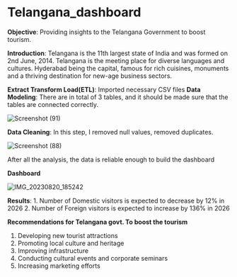 # **Telangana_dashboard**

**Objective**: Providing insights to the Telangana Government to boost tourism.

**Introduction**: 
 Telangana is the 11th largest state of India and was formed on 2nd June, 2014. Telangana is the meeting place for diverse languages and cultures. Hyderabad being the capital, famous for rich cuisines,  monuments and a thriving destination for new-age business sectors. 


**Extract Transform Load(ETL)**: Imported necessary CSV files
**Data Modeling**: There are in total of 3 tables, and it should be made sure that the tables are connected correctly.

![Screenshot (91)](https://github.com/Anish127/Telangana_dashboard/assets/77845356/78e8f249-24c8-493d-929a-2c0b42e9510b)



**Data Cleaning**: In this step, I removed null values, removed duplicates.

![Screenshot (88)](https://github.com/Anish127/Telangana_dashboard/assets/77845356/f5476ff7-ff10-4a4d-9a71-b04ff618fce4)

After all the analysis, the data is reliable enough to build the dashboard


**Dashboard**

![IMG_20230820_185242](https://github.com/Anish127/Telangana_dashboard/assets/77845356/ed82f227-c663-482d-adcb-85a209441ecc)

**Results**: 1. Number of Domestic visitors is expected to decrease by 12% in 2026
             2. Number of Foreign visitors is expected to increase by 136%  in 2026
 
 
  **Recommendations for Telangana govt. To boost the tourism**
 
  1. Developing new tourist attractions
  2. Promoting local culture and heritage
  3. Improving infrastructure
  4. Conducting cultural events and corporate seminars
  5. Increasing marketing efforts








